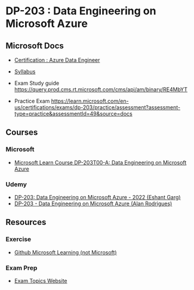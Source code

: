 # DP-203 : Data Engineering on Microsoft Azure

## Microsoft Docs

* [Certification : Azure Data Engineer](https://learn.microsoft.com/en-us/credentials/certifications/azure-data-engineer/?practice-assessment-type=certification)

* [Syllabus](https://learn.microsoft.com/en-gb/credentials/certifications/resources/study-guides/dp-203)

* Exam Study guide https://query.prod.cms.rt.microsoft.com/cms/api/am/binary/RE4MbYT


* Practice Exam https://learn.microsoft.com/en-us/certifications/exams/dp-203/practice/assessment?assessment-type=practice&assessmentId=49&source=docs

## Courses

### Microsoft
* [Microsoft Learn Course DP-203T00-A: Data Engineering on Microsoft Azure](https://learn.microsoft.com/en-gb/training/courses/dp-203t00)

### Udemy 

* [DP-203: Data Engineering on Microsoft Azure - 2022 (Eshant Garg)](https://www.udemy.com/course/dp200exam/)
* [DP-203 - Data Engineering on Microsoft Azure (Alan Rodrigues)](https://www.udemy.com/course/data-engineering-on-microsoft-azure/learn/lecture/27326978?start=0#overview)

## Resources

### Exercise

* [Github Microsoft Learning (not Microsoft)](https://github.com/MicrosoftLearning/dp-203-azure-data-engineer/tree/master)


### Exam Prep

* [Exam Topics Website](https://www.examtopics.com/exams/microsoft/dp-203/)

